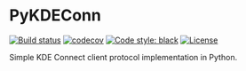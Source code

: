 # PyKDEConn

[![Build status](https://github.com/jplochocki/pykdeconn/workflows/CI/badge.svg?branch=version_2&event=push)](https://github.com/jplochocki/pykdeconn/actions?query=workflow%3ACI)
[![codecov](https://codecov.io/gh/jplochocki/pykdeconn/branch/version_2/graph/badge.svg?token=9BSO58FWC8)](https://codecov.io/gh/jplochocki/pykdeconn)
[![Code style: black](https://img.shields.io/badge/code%20style-black-000000.svg)](https://github.com/psf/black)
[![License](https://img.shields.io/github/license/jplochocki/pykdeconn)](https://github.com/jplochocki/pykdeconn/blob/master/LICENSE)


Simple KDE Connect client protocol implementation in Python.
